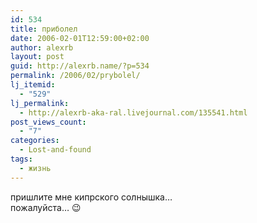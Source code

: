 ```yaml
---
id: 534
title: приболел
date: 2006-02-01T12:59:00+02:00
author: alexrb
layout: post
guid: http://alexrb.name/?p=534
permalink: /2006/02/prybolel/
lj_itemid:
  - "529"
lj_permalink:
  - http://alexrb-aka-ral.livejournal.com/135541.html
post_views_count:
  - "7"
categories:
  - Lost-and-found
tags:
  - жизнь
---
```

пришлите мне кипрского солнышка&#8230;  
пожалуйста&#8230; 😉